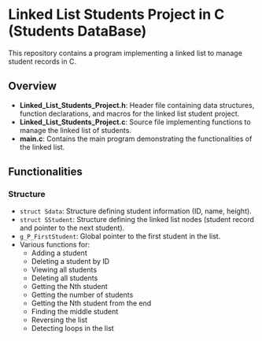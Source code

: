 # Linked List Students Project in C (Students DataBase)

This repository contains a program implementing a linked list to manage student records in C.

## Overview

- **Linked_List_Students_Project.h**: Header file containing data structures, function declarations, and macros for the linked list student project.
- **Linked_List_Students_Project.c**: Source file implementing functions to manage the linked list of students.
- **main.c**: Contains the main program demonstrating the functionalities of the linked list.

## Functionalities

### Structure

- `struct Sdata`: Structure defining student information (ID, name, height).
- `struct SStudent`: Structure defining the linked list nodes (student record and pointer to the next student).
- `g_P_FirstStudent`: Global pointer to the first student in the list.
- Various functions for:
  - Adding a student
  - Deleting a student by ID
  - Viewing all students
  - Deleting all students
  - Getting the Nth student
  - Getting the number of students
  - Getting the Nth student from the end
  - Finding the middle student
  - Reversing the list
  - Detecting loops in the list


